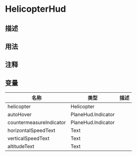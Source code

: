 # HelicopterHud
## 描述

## 用法

## 注释

## 变量
| 名称 | 类型 | 描述 |
| ----------- | ----------- | ----------- |
| helicopter | Helicopter |  |  
| autoHover | PlaneHud.Indicator |  |  
| countermeasureIndicator | PlaneHud.Indicator |  |  
| horizontalSpeedText | Text |  |  
| verticalSpeedText | Text |  |  
| altitudeText | Text |  |  
